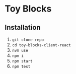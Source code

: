 # Toy Blocks

## Installation

1. `git clone repo`
2. `cd toy-blocks-client-react`
3. `nvm use`
4. `npm i`
5. `npm start`
6. `npm test`

